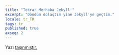 ```yaml
---
title: "Tekrar Merhaba Jekyll!"
excerpt: "Döndüm dolaştım yine Jekyll'ye geçtim."
locale: tr_TR
tags: tr
published: true
axseq: 2
---
```


<!-- markdownlint-capture -->
<!-- markdownlint-disable -->
<script type="text/javascript">
    window.location.href = "https://ayazar.dev/blog/21/tekrar-merhaba-jekyll.html";
</script>
<!-- markdownlint-restore -->

Yazı [taşınmıştır.](https://ayazar.dev/blog/21/tekrar-merhaba-jekyll.html)

